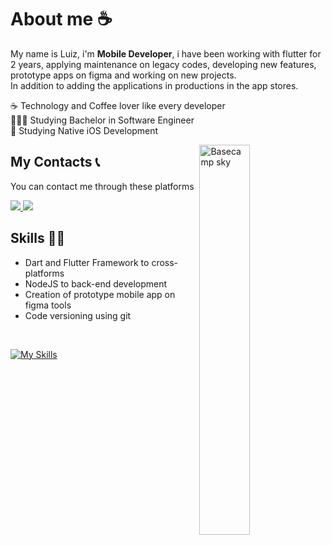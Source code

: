 
 # About me ☕

My name is Luiz, i'm **Mobile Developer**, i have been working with flutter for 2 years, applying maintenance on legacy codes, developing new features, prototype apps on figma and working on new projects. <br/>
In addition to adding the applications in productions in the app stores. 

☕ Technology and Coffee lover like every developer<br/>
👨🏽‍💻 Studying Bachelor in Software Engineer<br/>
📲 Studying Native iOS Development

<img align="right" width="40%" src="https://media.giphy.com/media/kCVIL0CLNWv2E/giphy.gif" alt="Basecamp sky" />

 ## My Contacts 📞
 You can contact me through these platforms
 
 <a href = "mailto:luizfelipeeoliveiraac@gmail.com"><img src="https://img.shields.io/badge/-Gmail-%23333?style=for-the-badge&logo=gmail&logoColor=white" target="_blank">  </a>
<a href="https://www.linkedin.com/in/luiz-felipe-4657971a3/" target="_blank"><img src="https://img.shields.io/badge/-LinkedIn-%230077B5?style=for-the-badge&logo=linkedin&logoColor=white" target="_blank"></a> 
 
 

 ## Skills 👨‍💻
 -  Dart and Flutter Framework to cross-platforms
 -  NodeJS to back-end development 
 -  Creation of prototype mobile app on figma tools
 -  Code versioning  using git

 <br/>

 [![My Skills](https://skillicons.dev/icons?i=flutter,dart,typescript,nodejs,swift,git,html,css,vue)](https://skillicons.dev)

